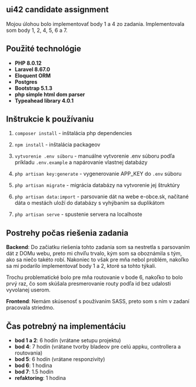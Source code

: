 ## ui42 candidate assignment

Mojou úlohou bolo implementovať body 1 a 4 zo zadania. Implementovala som body 1, 2, 4, 5, 6 a 7.

## Použité technológie

- **PHP 8.0.12**
- **Laravel 8.67.0**
- **Eloquent ORM**
- **Postgres**
- **Bootstrap 5.1.3**
- **php simple html dom parser**
- **Typeahead library 4.0.1**

## Inštrukcie k používaniu
1. `composer install` - inštalácia php dependencies

2. `npm install` - inštalácia packageov

3. `vytvorenie .env súboru` - manuálne vytvorenie .env súboru podľa príkladu `.env.example` a napárovanie vlastnej databázy 

4. `php artisan key:generate` - vygenerovanie APP_KEY do `.env` súboru

5. `php artisan migrate` - migrácia databázy na vytvorenie jej štruktúry

6. `php artisan data:import` - parsovanie dát na webe e-obce.sk, načítané dáta o mestách uloží do databázy s vyhýbaním sa duplikátom

7. `php artisan serve` - spustenie servera na localhoste

## Postrehy počas riešenia zadania

**Backend**:
Do začiatku riešenia tohto zadania som sa nestretla s parsovaním dát z DOMu webu, preto mi chvíľu trvalo, kým som sa oboznámila s tým, ako sa niečo takéto robí. Nakoniec to však pre mňa nebol problém, nakoľko sa mi podarilo implementovať body 1 a 2, ktoré sa tohto týkali.

Trochu problematické bolo pre mňa routovanie v bode 6, nakoľko to bolo prvý raz, čo som skúšala presmerovanie routy podľa id bez udalosti vyvolanej userom.

**Frontend**:
Nemám skúsenosť s používaním SASS, preto som s ním v zadaní pracovala striedmo.


## Čas potrebný na implementáciu

- **bod 1 a 2**: 6 hodín (vrátane setupu projektu)
- **bod 4**: 7 hodín (vrátane tvorby bladeov pre celú appku, controllera a routovania)
- **bod 5**: 6 hodín (vrátane responzivity)
- **bod 6**: 1 hodina
- **bod 7**: 1.5 hodín
- **refaktoring**: 1 hodina